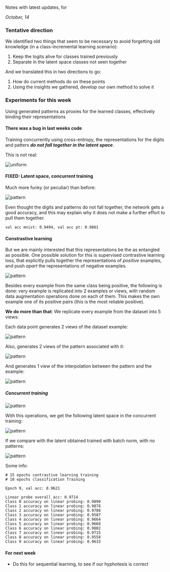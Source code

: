 Notes with latest updates, for

*October, 14*

### Tentative direction 

We identified two things that seem to be necessary to avoid forgetting old knowledge (in a class-incremental learning scenario):

1. Keep the logits alive for classes trained previously
2. Separate in the latent space classes not seen together

And we translated this in two directions to go:

1. How do current methods do on these points
2. Using the insights we gathered, develop our own method to solve it

### Experiments for this week

Using generated patterns as proxies for the learned classes, effectively binding their representations

#### There was a bug in last weeks code

Training concurrently using cross-entropy, the representations for the digits and patters ***do not fall together in the latent space***.

This is not real:

![uniform](./images_mnist/concurrent_latent_patterns.png)

#### FIXED: Latent space, concurrent training

Much more funky (or peculiar) than before:

![pattern](./images_mnist/concurrent_latent_patterns_complete.png)

Even thought the digits and patterns do not fall together, the network gets a good accuracy, and this may explain why it does not make a further effort to pull them together.

```
val acc mnist: 0.9494, val acc pt: 0.9861
```

#### Constrastive learning

But we are mainly interested that this representations be the as entangled as possible. One possible solution for this is supervised contrastive learning loss, that explicitly pulls together the representations of *positive* examples, and push *apart* the representations of negative examples.

![pattern](./images_general/contrastive_loss.png)

Besides every example from the same class being positive, the following is done: very example is replicated into 2 examples or views, with random data augmentation operations done on each of them. This makes the own example one of its positive pairs (this is the most reliable positive).

**We do more than that**: We replicate every example from the dataset into 5 views:

Each data point generates 2 views of the dataset example:

![pattern](./images_mnist/contrastive_loss_data_view1.png)

Also, generates 2 views of the pattern associated with it:

![pattern](./images_mnist/contrastive_loss_data_view3.png)

And generates 1 view of the interpolation between the pattern and the example:

![pattern](./images_mnist/contrastive_loss_data_view5.png)

##### Concurrent training

![pattern](./images_mnist/concurrent_contrastive_proj_repr.png)

With this operations, we get the following latent space in the concurrent training:

![pattern](./images_mnist/concurrent_contrastive_repr.png)

If we compare with the latent obtained trained with batch norm, with no patterns:

![pattern](./images_mnist/latent_concurrent_mlp_bn.png)

Some info:

```
# 15 epochs contrastive learning training
# 10 epochs classification Training

Epoch 9, val acc: 0.9621

Linear probe overall acc: 0.9714
Class 0 accuracy on linear probing: 0.9890
Class 1 accuracy on linear probing: 0.9878
Class 2 accuracy on linear probing: 0.9708
Class 3 accuracy on linear probing: 0.9587
Class 4 accuracy on linear probing: 0.9664
Class 5 accuracy on linear probing: 0.9668
Class 6 accuracy on linear probing: 0.9802
Class 7 accuracy on linear probing: 0.9715
Class 8 accuracy on linear probing: 0.9558
Class 9 accuracy on linear probing: 0.9633
```


#### For next week

* Do this for sequential learning, to see if our hyphotesis is correct








